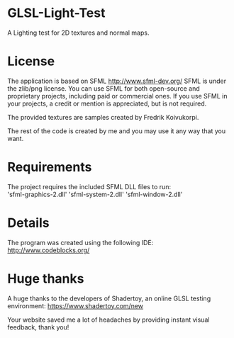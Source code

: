 # GLSL-Light-Test
A Lighting test for 2D textures and normal maps.

# License
The application is based on SFML http://www.sfml-dev.org/
SFML is under the zlib/png license. You can use SFML for both open-source and proprietary projects, including paid or commercial ones. If you use SFML in your projects, a credit or mention is appreciated, but is not required.

The provided textures are samples created by Fredrik Koivukorpi.

The rest of the code is created by me and you may use it any way that you want.

# Requirements
The project requires the included SFML DLL files to run: <br>
'sfml-graphics-2.dll'
'sfml-system-2.dll'
'sfml-window-2.dll'


# Details
The program was created using the following IDE:
http://www.codeblocks.org/

# Huge thanks
A huge thanks to the developers of Shadertoy, an online GLSL testing environment:
https://www.shadertoy.com/new

Your website saved me a lot of headaches by providing instant visual feedback, thank you!
